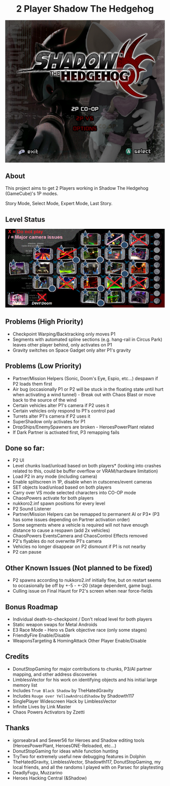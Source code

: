 <div align="center"><h1>2 Player Shadow The Hedgehog</h1>
<img src="https://raw.githubusercontent.com/ShadowTheHedgehogHacking/2P-ShdTH/master/res/main_banner.png" align="center" />
</div>

## About
This project aims to get 2 Players working in Shadow The Hedgehog (GameCube)'s 1P modes.

Story Mode, Select Mode, Expert Mode, Last Story.

## Level Status
![Current Level Map](./res/level_status.png)

## Problems (High Priority)
* Checkpoint Warping/Backtracking only moves P1
* Segments with automated spline sections (e.g. hang-rail in Circus Park) leaves other player behind, only activates on P1
* Gravity switches on Space Gadget only alter P1's gravity

## Problems (Low Priority)
* Partner/Mission Helpers (Sonic, Doom's Eye, Espio, etc...) despawn if P2 loads them first
* Air bug (occasionally P1 or P2 will be stuck in the floating state until hurt when activating a wind tunnel) - Break out with Chaos Blast or move back to the source of the wind
* Certain vehicles alter P1's camera if P2 uses it
* Certain vehicles only respond to P1's control pad
* Turrets alter P1's camera if P2 uses it
* SuperShadow only activates for P1
* DropShips/EnemySpawners are broken - HeroesPowerPlant related
* If Dark Partner is activated first, P3 remapping fails

## Done so far:
* P2 UI
* Level chunks load/unload based on both players* (looking into crashes related to this, could be buffer overflow or VRAM/hardware limitation)
* Load P2 in any mode (including camera)
* Enable splitscreen in 1P, disable when in cutscenes/event cameras
* SET objects load/unload based on both players
* Carry over VS mode selected characters into CO-OP mode
* ChaosPowers activate for both players
* nukkoro2.inf spawn positions for every level
* P2 Sound Listener
* Partner/Mission Helpers can be remapped to permanent AI or P3* (P3 has some issues depending on Partner activation order)
* Some segments where a vehicle is required will not have enough distance to cause a respawn (add 2x vehicles)
* ChaosPowers EventsCamera and ChaosControl Effects removed
* P2's flyables do not overwrite P1's camera
* Vehicles no longer disappear on P2 dismount if P1 is not nearby
* P2 can pause


## Other Known Issues (Not planned to be fixed)
* P2 spawns according to nukkoro2.inf initially fine, but on restart seems to occasionally be off by +-5 - +-20 (stage dependent, game bug).
* Culling issue on Final Haunt for P2's screen when near force-fields

## Bonus Roadmap
* Individual death-to-checkpoint / Don't reload level for both players
* Static weapon swaps for Metal Androids
* E3 Race Mode - Hero vs Dark objective race (only some stages)
* FriendlyFire Enable/Disable
* WeaponsTargeting & HomingAttack Other Player Enable/Disable

## Credits
* DonutStopGaming for major contributions to chunks, P3/AI partner mapping, and other address discoveries
* LimblessVector for his work on identifying objects and his initial large memory list
* Includes `True Black Shadow` by TheHatedGravity
* Includes `Rouge over YellowAndroidShadow` by Shadowth117
* SinglePlayer Widescreen Hack by LimblessVector
* Infinite Lives by Link Master
* Chaos Powers Activators by Zzetti 

## Thanks
* igorseabra4 and Sewer56 for Heroes and Shadow editing tools (HeroesPowerPlant, HeroesONE-Reloaded, etc...)
* DonutStopGaming for ideas while function hunting
* TryTwo for extremely useful new debugging features in Dolphin
* TheHatedGravity, LimblessVector, Shadowth117, DonutStopGaming, my local friends, and all the randoms I played with on Parsec for playtesting
* DeadlyFugu, Muzzarino
* Heroes Hacking Central (&Shadow)